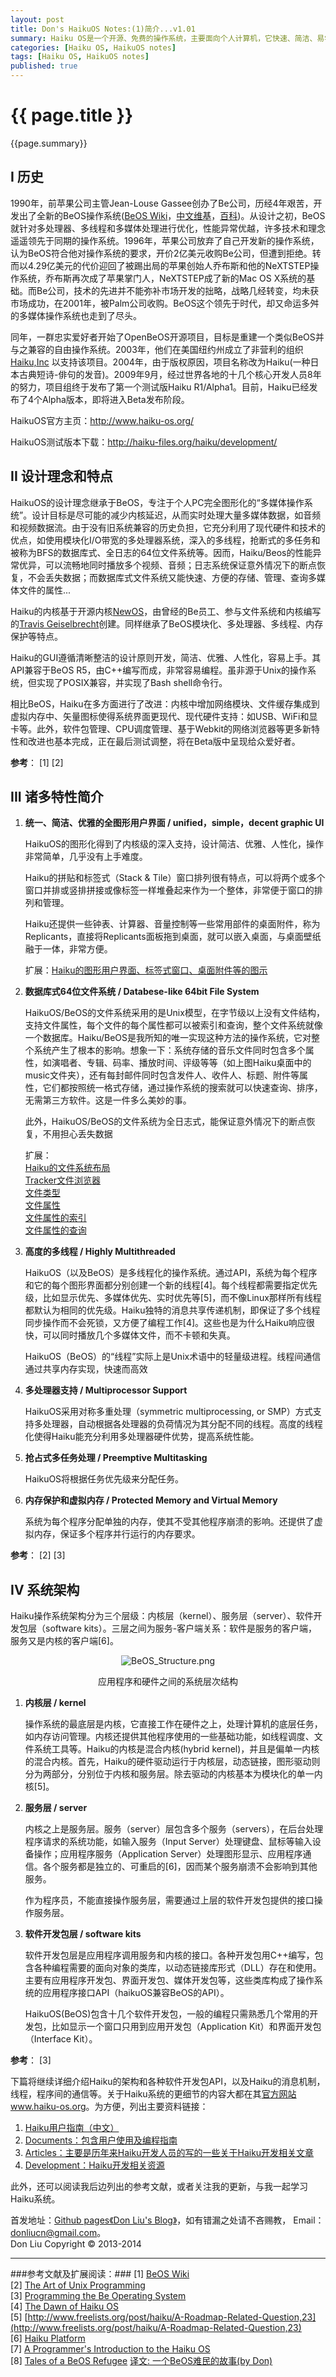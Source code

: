 ```yaml
---  
layout: post   
title: Don's HaikuOS Notes:(1)简介...v1.01    
summary: Haiku OS是一个开源、免费的操作系统，主要面向个人计算机，它快速、简洁、易学易用，但功能非常强大。它有：<ul><li>- 拼贴和标签式的窗口；</li><li>- 快速响应的内核；</li><li>- 针对多核处理器设计；</li><li>- 深入的多线程化；</li><li>- 先进的全日志、数据库式64位文件系统；</li><li>- 基于属性的快速索引和查询；</li></ul>有人说，Haiku给人一种别样的美好感觉，她将让你重新认识个人计算机。的确，自从认识了Haiku，我就被她的别样风情和众多特性迷住了。这篇文章是我的HaikuOS学习笔记，以及一些相关材料的整理。希望能让大家认识、感受到一个别样美好的操作系统。<p><center><a href="/images/HaikuOS-desktop.png" target="_blank"><img src="/images/HaikuOS-desktop.png" alt="HaikuOS-desktop" height="500" width="633"></a><p>Haiku OS 桌面</center><p>     
categories: [Haiku OS, HaikuOS notes]  
tags: [Haiku OS, HaikuOS notes]   
published: true   
---  
```


# {{ page.title }} 

{{page.summary}}


## I 历史 ##

1990年，前苹果公司主管Jean-Louse Gassee创办了Be公司，历经4年艰苦，开发出了全新的BeOS操作系统([BeOS Wiki](http://en.wikipedia.org/wiki/BeOS)，[中文维基](http://zh.wikipedia.org/wiki/BeOS)，[百科](http://baike.baidu.com/link?url=RlMCN12Pq2RYX_9z1C_GsXaWVP7kK3e2SZF_PDZ6ptjrlRBS28YSQ-jUXIuAc4yx))。从设计之初，BeOS就针对多处理器、多线程和多媒体处理进行优化，性能异常优越，许多技术和理念遥遥领先于同期的操作系统。1996年，苹果公司放弃了自己开发新的操作系统，认为BeOS符合他对操作系统的要求，开价2亿美元收购Be公司，但遭到拒绝。转而以4.29亿美元的代价迎回了被踢出局的苹果创始人乔布斯和他的NeXTSTEP操作系统，乔布斯再次成了苹果掌门人，NeXTSTEP成了新的Mac OS X系统的基础。而Be公司，技术的先进并不能弥补市场开发的拙略，战略几经转变，均未获市场成功，在2001年，被Palm公司收购。BeOS这个领先于时代，却又命运多舛的多媒体操作系统也走到了尽头。

同年，一群忠实爱好者开始了OpenBeOS开源项目，目标是重建一个类似BeOS并与之兼容的自由操作系统。2003年，他们在美国纽约州成立了非营利的组织[Haiku,Inc](http://www.haiku-inc.org/) 以支持该项目。2004年，由于版权原因，项目名称改为Haiku(一种日本古典短诗-俳句的发音)。2009年9月，经过世界各地的十几个核心开发人员8年的努力，项目组终于发布了第一个测试版Haiku R1/Alpha1。目前，Haiku已经发布了4个Alpha版本，即将进入Beta发布阶段。

HaikuOS官方主页：<http://www.haiku-os.org/><p>
HaikuOS测试版本下载：<http://haiku-files.org/haiku/development/><p>

## II 设计理念和特点 ##

HaikuOS的设计理念继承于BeOS，专注于个人PC完全图形化的“多媒体操作系统”。设计目标是尽可能的减少内核延迟，从而实时处理大量多媒体数据，如音频和视频数据流。由于没有旧系统兼容的历史负担，它充分利用了现代硬件和技术的优点，如使用模块化I/O带宽的多处理器系统，深入的多线程，抢断式的多任务和被称为BFS的数据库式、全日志的64位文件系统等。因而，Haiku/Beos的性能异常优异，可以流畅地同时播放多个视频、音频；日志系统保证意外情况下的断点恢复，不会丢失数据；而数据库式文件系统又能快速、方便的存储、管理、查询多媒体文件的属性...

Haiku的内核基于开源内核[NewOS](http://www.newos.org)，由曾经的Be员工、参与文件系统和内核编写的[Travis Geiselbrecht](http://tkgeisel.com/)创建。同样继承了BeOS模块化、多处理器、多线程、内存保护等特点。

Haiku的GUI遵循清晰整洁的设计原则开发，简洁、优雅、人性化，容易上手。其API兼容于BeOS R5，由C++编写而成，非常容易编程。虽非源于Unix的操作系统，但实现了POSIX兼容，并实现了Bash shell命令行。

相比BeOS，Haiku在多方面进行了改进：内核中增加网络模块、文件缓存集成到虚拟内存中、矢量图标使得系统界面更现代、现代硬件支持：如USB、WiFi和显卡等。此外，软件包管理、CPU调度管理、基于Webkit的网络浏览器等更多新特性和改进也基本完成，正在最后测试调整，将在Beta版中呈现给众爱好者。

__参考__： [1] [2]

## III 诸多特性简介 ##

1. __统一、简洁、优雅的全图形用户界面 / unified，simple，decent graphic UI__<p>
    HaikuOS的图形化得到了内核级的深入支持，设计简洁、优雅、人性化，操作非常简单，几乎没有上手难度。

    Haiku的拼贴和标签式（Stack & Tile）窗口排列很有特点，可以将两个或多个窗口并排或竖排拼接或像标签一样堆叠起来作为一个整体，非常便于窗口的排列和管理。

	Haiku还提供一些钟表、计算器、音量控制等一些常用部件的桌面附件，称为Replicants，直接将Replicants面板拖到桌面，就可以嵌入桌面，与桌面壁纸融于一体，非常方便。

	扩展：[Haiku的图形用户界面、标签式窗口、桌面附件等的图示](http://www.haiku-os.org/docs/userguide/zh_CN/contents.html)

2. __数据库式64位文件系统 / Databese-like 64bit File System__<p>
    HaikuOS/BeOS的文件系统采用的是Unix模型，在字节级以上没有文件结构，支持文件属性，每个文件的每个属性都可以被索引和查询，整个文件系统就像一个数据库。Haiku/BeOS是我所知的唯一实现这种方法的操作系统，它对整个系统产生了根本的影响。想象一下：系统存储的音乐文件同时包含多个属性，如演唱者、专辑、码率、播放时间、评级等等（如上图Haiku桌面中的music文件夹），还有每封邮件同时包含发件人、收件人、标题、附件等属性，它们都按照统一格式存储，通过操作系统的搜索就可以快速查询、排序，无需第三方软件。这是一件多么美妙的事。

	此外，HaikuOS/BeOS的文件系统为全日志式，能保证意外情况下的断点恢复，不用担心丢失数据

	扩展：  
	[Haiku的文件系统布局](http://www.haiku-os.org/docs/userguide/zh_CN/filesystem-layout.html)   
	[Tracker文件浏览器](http://www.haiku-os.org/docs/userguide/zh_CN/tracker.html)   
	[文件类型](http://www.haiku-os.org/docs/userguide/zh_CN/filetypes.html)   
	[文件属性](http://www.haiku-os.org/docs/userguide/zh_CN/attributes.html)   
	[文件属性的索引](http://www.haiku-os.org/docs/userguide/zh_CN/index.html)   
	[文件属性的查询](http://www.haiku-os.org/docs/userguide/zh_CN/queries.html)    


3. __高度的多线程 / Highly Multithreaded__<p>
    HaikuOS（以及BeOS）是多线程化的操作系统。通过API，系统为每个程序和它的每个图形界面都分别创建一个新的线程[4]。每个线程都需要指定优先级，比如显示优先、多媒体优先、实时优先等[5]，而不像Linux那样所有线程都默认为相同的优先级。Haiku独特的消息共享传递机制，即保证了多个线程同步操作而不会死锁，又方便了编程工作[4]。这些也是为什么Haiku响应很快，可以同时播放几个多媒体文件，而不卡顿和失真。

    HaikuOS（BeOS）的“线程”实际上是Unix术语中的轻量级进程。线程间通信通过共享内存实现，快速而高效

4. __多处理器支持 / Multiprocessor Support__<p>
    HaikuOS采用对称多重处理（symmetric multiprocessing, or SMP）方式支持多处理器，自动根据各处理器的负荷情况为其分配不同的线程。高度的线程化使得Haiku能充分利用多处理器硬件优势，提高系统性能。

5. __抢占式多任务处理 / Preemptive Multitasking__<p>
    HaikuOS将根据任务优先级来分配任务。

6. __内存保护和虚拟内存 / Protected Memory and Virtual Memory__<p>
    系统为每个程序分配单独的内存，使其不受其他程序崩溃的影响。还提供了虚拟内存，保证多个程序并行运行的内存要求。


__参考__：  [2] [3]


## IV 系统架构 ##

Haiku操作系统架构分为三个层级：内核层（kernel）、服务层（server）、软件开发包层（software kits）。三层之间为服务-客户端关系：软件是服务的客户端，服务又是内核的客户端[6]。  
<p><div align="center">
<img src="/images/BeOS_Structure.png" alt="BeOS_Structure.png"><p>
应用程序和硬件之间的系统层次结构
</div>

1. __内核层 / kernel__<p>
    操作系统的最底层是内核，它直接工作在硬件之上，处理计算机的底层任务，如内存访问管理。内核还提供其他程序使用的一些基础功能，如线程调度、文件系统工具等。Haiku的内核是混合内核(hybrid kernel)，并且是偏单一内核的混合内核。首先，Haiku的硬件驱动运行于内核层，动态链接，图形驱动则分为两部分，分别位于内核和服务层。除去驱动的内核基本为模块化的单一内核[5]。

2. __服务层 / server__<p>
    内核之上是服务层。服务（server）层包含多个服务（servers），在后台处理程序请求的系统功能，如输入服务（Input Server）处理键盘、鼠标等输入设备操作；应用程序服务（Application Server）处理图形显示、应用程序通信。各个服务都是独立的、可重启的[6]，因而某个服务崩溃不会影响到其他服务。

	作为程序员，不能直接操作服务层，需要通过上层的软件开发包提供的接口操作服务层。   

3. __软件开发包层 / software kits__<p>
    软件开发包层是应用程序调用服务和内核的接口。各种开发包用C++编写，包含各种编程需要的面向对象的类库，以动态链接库形式（DLL）存在和使用。主要有应用程序开发包、界面开发包、媒体开发包等，这些类库构成了操作系统的应用程序接口API（haikuOS兼容BeOS的API）。   

    HaikuOS(BeOS)包含十几个软件开发包，一般的编程只需熟悉几个常用的开发包，比如显示一个窗口只用到应用开发包（Application Kit）和界面开发包（Interface Kit）。  

__参考__：  [3]

下篇将继续详细介绍Haiku的架构和各种软件开发包API，以及Haiku的消息机制，线程，程序间的通信等。关于Haiku系统的更细节的内容大都在其[官方网站www.haiku-os.org](www.haiku-os.org)。为方便，列出主要资料链接：     

1. [Haiku用户指南（中文）](http://www.haiku-os.org/docs/userguide/zh_CN/contents.html)      
2. [Documents：包含用户使用及编程指南](http://www.haiku-os.org/documents)    
3. [Articles：主要是历年来Haiku开发人员的写的一些关于Haiku开发相关文章](http://www.haiku-os.org/articles)    
4. [Development：Haiku开发相关资源](https://www.haiku-os.org/development)    


此外，还可以阅读我后边列出的参考文献，或者关注我的更新，与我一起学习Haiku系统。

首发地址：[Github pages《Don Liu's Blog》](http://doncn.github.io/blog)，如有错漏之处请不吝赐教， Email：donliucn@gmail.com。   
Don Liu Copyright © 2013-2014

-----------------------------
###参考文献及扩展阅读：###
[1] [BeOS Wiki](http://en.wikipedia.org/wiki/Beos)  
[2] [The Art of Unix Programming](http://www.catb.org/esr/writings/taoup/html/ch03s02.html#beos)  
[3] [Programming the Be Operating System](http://www.haiku-os.org/legacy-docs/programming_the_be_operating_system.pdf)  
[4] [The Dawn of Haiku OS](http://spectrum.ieee.org/computing/software/the-dawn-of-haiku-os/0)  
[5] [http://www.freelists.org/post/haiku/A-Roadmap-Related-Question,23](http://www.freelists.org/post/haiku/A-Roadmap-Related-Question,23)   
[6] [Haiku Platform ](http://kernel-being.livejournal.com/3110.html)  
[7] [A Programmer's Introduction to the Haiku OS](http://www.osnews.com/story/24945/A_Programmer_s_Introduction_to_the_Haiku_OS)  
[8] [Tales of a BeOS Refugee](http://www.birdhouse.org/beos/refugee/)   [译文: 一个BeOS难民的故事(by Don)](http://doncn.github.io/2013/12/28/Tales-of-BeOS-Refugee.html)   
